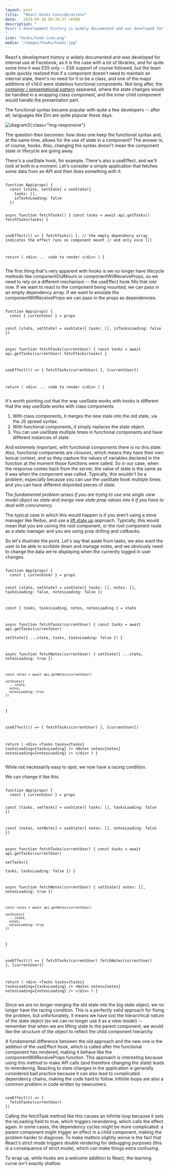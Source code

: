 ```yaml
---
layout: post
title:  "React Hooks Considerations"
date:   2020-09-18 09:39:37 +0300
description: "
React's development history is widely documented and was developed for internal use at Facebook, as it is the case with a lot of libraries, and for quite some time it was ES5 only - ES6 support of course followed, but the team quite quickly realized that if a component doesn't need to maintain an internal state, there's no need for it to be a class, and one of the major additions of v14.0 were stateless functional components. Not long after, the container / presentational pattern appeared, where the state changes would be handled in a wrapping class component, and the inner child component would handle the presentation part.
"
icon: "hooks/hook-icon.png"
media: "/images/hooks/hooks.jpg"
---
```

React's development history is widely documented and was developed for internal use at Facebook, as it is the case with a lot of libraries, and for quite some time it was ES5 only -- ES6 support of course followed, but the team quite quickly realized that if a component doesn't need to maintain an internal state, there's no need for it to be a class, and one of the major additions of v14.0 were stateless functional components. Not long after, the [container / presentational pattern](https://medium.com/@dan_abramov/smart-and-dumb-components-7ca2f9a7c7d0) appeared, where the state changes would be handled in a wrapping class component, and the inner child component would handle the presentation part.

The functional syntax became popular with quite a few developers -- after all, languages like Elm are quite popular these days.

![diagram2](/images/hooks/hooks.jpg){:class="img-responsive"}

The question then becomes: how does one keep the functional syntax and, at the same time, allows for the use of state in a component? The answer is, of course, hooks. Also, changing the syntax doesn't mean the component state or lifecycle are going away. 

There's a <span class="code">useState</span> hook, for example. There's also a <span class="code">useEffect</span>, and we'll look at both in a moment. Let's consider a simple application that fetches some data from an API and then does something with it.

<div class="margin-bottom">
<pre><code class="language-js line-numbers">
function App(props) {
  const [state, setState] = useState({
    tasks: [],
    isTasksLoading: false
  })

  async function fetchTasks() {
    const tasks = await api.getTasks()
    fetchTasks(tasks)
  }
  
  useEffect(() => {
    fetchTasks()
  }, 
  // the empty dependency array indicates the effect runs on component mount 
  // and only once
  [])

  return (
    &#x3C;div&#x3E;
      ... code to render
    &#x3C;/div&#x3E;
  )
}
</code></pre>
</div>

The first thing that's very apparent with hooks is we no longer have lifecycle methods like  <span class="code">componentDidMount</span> or  <span class="code">componentWillReceiveProps</span>, so we need to rely on a different mechanism -- the  <span class="code">useEffect</span> hook fills that role now. If we want to react to the component being mounted, we can pass in an empty dependency array. If we want to emulate the <span class="code">componentWillReceiveProps</span> we can pass in the props as dependencies.

<div class="margin-bottom">
<pre><code class="language-js line-numbers">
function App(props) {
  const { currentUser } = props

  const [state, setState] = useState({
    tasks: [],
    isTasksLoading: false
  })  

  async function fetchTasks(currentUser) {
    const tasks = await api.getTasks(currentUser)
    fetchTasks(tasks)
  }
  
  useEffect(() => {
    fetchTasks(currentUser)
  }, 
  [currentUser])

  return (
    &#x3C;div&#x3E;
      ... code to render
    &#x3C;/div&#x3E;
  )
}
</code></pre>
</div>

It's worth pointing out that the way <span class="code">useState</span> works with hooks is different that the way <span class="code">useState</span> works with class components.

1. With class components, it merges the new state into the old state, via the JS spread syntax.
2. With functional components, it simply replaces the state object. 
3. You can use <span class="code">useState</span> multiple times in functional components and have different instances of state.

And extremely important, with functional components there is no <span class="code">this.state</span>. Also, functional components are *closures*, which means they have their own lexical context, and so they capture the values of variables declared in the function at the moment those functions were  called. So in our case, when the response comes back from the server, the value of <span class="code">state</span> is the same as it was when the component was called. Typically, this wouldn't be a problem, especially because you can use the <span class="code">useState</span> hook multiple times and you can have different disjointed pieces of state.

*The fundamental problem arises if you are trying to use one single view model object as state and merge new state prop values into it if you have to deal with concurrency.*

The typical case in which this would happen is if you aren't using a store manager like Redux, and use a [lift state up](https://reactjs.org/docs/lifting-state-up.html) approach. Typically, this would mean that you are usinng the root component, or the root component route as a state manager and you are using prop drilling and callbacks.

So let's illustrate the point. Let's say that aside from tasks, we also want the user to be able to scribble down and manage notes, and we obviously need to change the data we're displaying when the currently logged in user changes.

<div class="margin-bottom">
<pre><code class="language-js line-numbers">
function App(props) {
  const { currentUser } = props

  const [state, setState] = useState({
    tasks: [],
    notes: [],
    tasksLoading: false,
    notesLoading: false
  })

  const { tasks, tasksLoading, notes, notesLoading } = state

  async function fetchTasks(currentUser) {
    const tasks = await api.getTasks(currentUser)    
    setState({
      ...state,
      tasks,
      tasksLoading: false
    })
  }

  async function fetchNotes(currentUser) {
    setState({
      ...state,
      notesLoading: true
    })

    const notes = await api.getNotes(currentUser)

    setState({
      ...state,
      notes,
      notesLoading: true
    })  
  }
  
  useEffect(() => {
    fetchTasks(currentUser)
  }, 
  [currentUser])

  return (
    &#x3C;div&#x3E;
      &#x3C;Tasks tasks={tasks} tasksLoading={tasksLoading} /&#x3E;
      &#x3C;Notes notes={notes} notesLoading={notesLoading} /&#x3E;
    &#x3C;/div&#x3E;
  )
}
</code></pre>
</div>

While not necessarily easy to spot, we now have a racing condition.

We can change it like this.

<div class="margin-bottom">
<pre><code class="language-js line-numbers">
function App(props) {
  const { currentUser } = props

  const [tasks, setTasks] = useState({
    tasks: [],
    tasksLoading: false
  })

  const [notes, setNotes] = useState({
    notes: [],
    notesLoading: false
  })

  async function fetchTasks(currentUser) {
    const tasks = await api.getTasks(currentUser)    
    setTasks({      
      tasks,
      tasksLoading: false
    })
  }

  async function fetchNotes(currentUser) {
    setState({
      notes: [],
      notesLoading: true
    })

    const notes = await api.getNotes(currentUser)

    setState({
      ...state,
      notes,
      notesLoading: true
    })  
  }
  
  useEffect(() => {
    fetchTasks(currentUser)
    fetchNotes(currentUser)
  }, 
  [currentUser])

  return (
    &#x3C;div&#x3E;
      &#x3C;Tasks tasks={tasks} tasksLoading={tasksLoading} /&#x3E;
      &#x3C;Notes notes={notes} notesLoading={notesLoading} /&#x3E;
    &#x3C;/div&#x3E;
  )
}
</code></pre>
</div>

Since we are no longer merging the old state into the big state object, we no longer have the racing condition. This is a perfectly valid approach for fixing the problem, but unfortunately, it means we have lost the hierarchical nature of the state object (so we can no longer use it as a view model) -- remember that when we are lifting state to the parent component, we would like the structure of the object to reflect the child component hierarchy.

A fundamental difference between the old approach and the new one is the addition of the <span class="code">useEffect</span> hook, which is called after the functional component has rendered, making it behave like the <span class="code">componentWillReceiveProps</span> function. This approach is interesting because using this method to make API calls (and therefore changing the state) leads to rerendering. Reacting to state changes in the application is generally considered bad practice because it can also lead to complicated dependency chains, making the code hard to follow. Infinite loops are also a common problem in code written by newcomers.


<div class="margin-bottom">
<pre><code class="language-js line-numbers">
useEffect(() => {
  fetchTasks(currentUser)
})
</code></pre>
</div>

Calling the <span class="code">fetchTask</span> method like this causes an infinite loop because it sets the <span class="code">isLoading</span> field to <span class="code">true</span>, which triggers rerendering, which calls the effect again. In some cases, the dependency cycles might be more complicated: a parent component might trigger an effect in a child component, making the problem harder to diagnose. To make matters slightly worse is the fact that React's strict mode triggers double rendering for debugging purposes (this is a consequence of strict mode), which can make things extra confusing. 

To wrap up, while hooks are a welcome addition to React, the learning curve isn't exactly shallow.